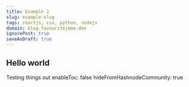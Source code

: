 ```yaml
---
title: Example 2
slug: example-slug
tags: reactjs, css, python, nodejs
domain: blog.favouritejome.dev
ignorePost: true
saveAsDraft: true
---
```

## Hello world

Testing things out
enableToc: false
hideFromHashnodeCommunity: true
